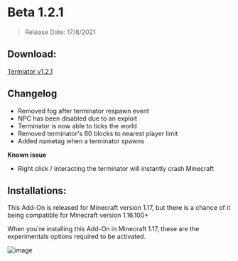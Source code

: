 # Beta 1.2.1
> Release Date: 17/8/2021

## Download:
[Termiator v1.2.1](https://cdn.discordapp.com/attachments/571863283657867294/877028828105551922/terminator_v1.2.1.mcaddon)

## Changelog
- Removed fog after terminator respawn event
- NPC has been disabled due to an exploit
- Terminator is now able to ticks the world
- Removed terminator's 60 blocks to nearest player limit
- Added nametag when a terminator spawns

**Known issue**
- Right click / interacting the terminator will instantly crash Minecraft

## Installations:
This Add-On is released for Minecraft version 1.17, but there is a chance of it being compatible for Minecraft version 1.16.100+

When you're installing this Add-On in Minecraft 1.17, these are the experimentals options required to be activated.

![image](https://media.discordapp.net/attachments/571487722934370314/865864657171644446/requirement.png)